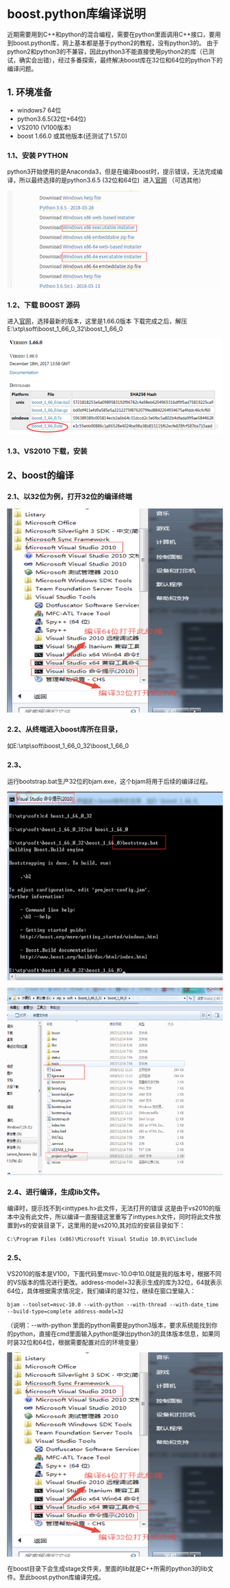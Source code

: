 
# boost.python库编译说明

近期需要用到C++和python的混合编程，需要在python里面调用C++接口，要用到boost.python库，网上基本都是基于python2的教程，没有python3的。
由于python2和python3的不兼容，因此python3不能直接使用python2的库（已测试，确实会出错），经过多番探索，最终解决boost库在32位和64位的python下的编译问题。

## 1. 环境准备

* windows7 64位
* python3.6.5(32位+64位)
* VS2010 (V100版本)
* boost 1.66.0 或其他版本(还测试了1.57.0)

### 1.1、安装 PYTHON

python3开始使用的是Anaconda3，但是在编译boost时，提示错误，无法完成编译，所以最终选择的是python3.6.5 (32位和64位) 
进入[官网](https://www.python.org/downloads/windows/选择python3.6.5) （可选其他）

![下载Python](./image/build_boost_python_win_01.png)


### 1.2、下载 BOOST 源码

进入[官网](http://www.boost.org/)，选择最新的版本，这里是1.66.0版本 
下载完成之后，解压 E:\xtp\soft\boost_1_66_0_32\boost_1_66_0

![下载Python](./image/build_boost_python_win_02.png)

### 1.3、VS2010 下载，安装

## 2、boost的编译

### 2.1、以32位为例，打开32位的编译终端

![下载Python](./image/build_boost_python_win_03.png)

### 2.2、从终端进入boost库所在目录，

如E:\xtp\soft\boost_1_66_0_32\boost_1_66_0

### 2.3、

运行bootstrap.bat生产32位的bjam.exe，这个bjam将用于后续的编译过程。

![下载Python](./image/build_boost_python_win_04.png)

![下载Python](./image/build_boost_python_win_05.png)

### 2.4、进行编译，生成lib文件。

编译时，提示找不到<inttypes.h>此文件，无法打开的错误
这是由于vs2010的版本中没有此文件，所以编译一直报错这里重写了inttypes.h文件，同时将此文件放置到vs的安装目录下，这里用的是vs2010,其对应的安装目录如下：

```
C:\Program Files (x86)\Microsoft Visual Studio 10.0\VC\include
```

### 2.5、
VS2010的版本是V100，下面代码里msvc-10.0中10.0就是我的版本号，根据不同的VS版本的情况进行更改。address-model=32表示生成的库为32位，64就表示64位，具体根据需求情况定，我们编译的是32位，继续在窗口里输入：
```
bjam --toolset=msvc-10.0 --with-python --with-thread --with-date_time --build-type=complete address-model=32
```
（说明：--with-python 里面的python需要是python3版本，要求系统能找到你的python，直接在cmd里面输入python能弹出python3的具体版本信息，如果同时装32位和64位，根据需要配置对应的环境变量）

![下载Python](./image/build_boost_python_win_03.png)

在boost目录下会生成stage文件夹，里面的lib就是C++所需的python3的lib文件。至此boost.python库编译完成。